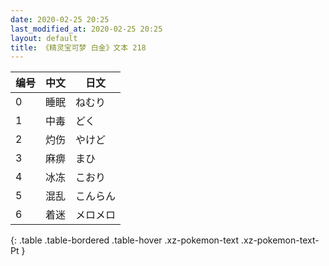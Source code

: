 ```yaml
---
date: 2020-02-25 20:25
last_modified_at: 2020-02-25 20:25
layout: default
title: 《精灵宝可梦 白金》文本 218
---
```

| 编号 | 中文 | 日文 |
| ---- | ---- | ---- |
| 0 | 睡眠 | ねむり |
| 1 | 中毒 | どく |
| 2 | 灼伤 | やけど |
| 3 | 麻痹 | まひ |
| 4 | 冰冻 | こおり |
| 5 | 混乱 | こんらん |
| 6 | 着迷 | メロメロ |
{: .table .table-bordered .table-hover .xz-pokemon-text .xz-pokemon-text-Pt }